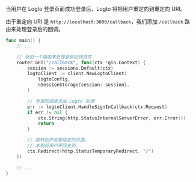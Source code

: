 当用户在 Logto 登录页面成功登录后，Logto 将把用户重定向到重定向 URI。

由于重定向 URI 是 `http://localhost:3000/callback`，我们添加 `/callback` 路由来处理登录后的回调。

```go title="main.go"
func main() {
	// ...

	// 添加一个路由来处理登录回调请求
	router.GET("/callback", func(ctx *gin.Context) {
		session := sessions.Default(ctx)
		logtoClient := client.NewLogtoClient(
			logtoConfig,
			&SessionStorage{session: session},
		)

		// 登录回调请求由 Logto 处理
		err := logtoClient.HandleSignInCallback(ctx.Request)
		if err != nil {
			ctx.String(http.StatusInternalServerError, err.Error())
			return
		}

		// 跳转到开发者指定的页面。
		// 本例将用户带回主页。
		ctx.Redirect(http.StatusTemporaryRedirect, "/")
	})

	// ...
}
```
